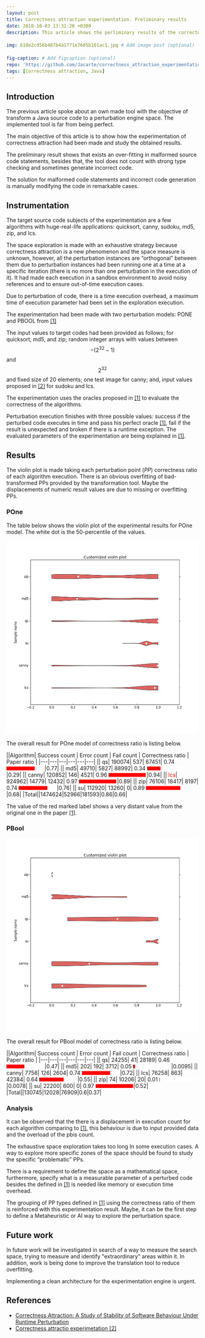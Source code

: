 ```yaml
---
layout: post
title: Correctness attraction experimentation. Preliminary results
date: 2018-10-03 13:32:20 +0300
description: This article shows the perliminary results of the correctness attraction experimentation. # Add post description (optional)

img: 610e2cd56b487b4a1771e7685b101ac1.jpg # Add image post (optional)

fig-caption: # Add figcaption (optional)
repo: 'https://github.com/Jacarte/correctness_attraction_experimentation'
tags: [Correctness attraction, Java]
---
```


## Introduction
The previous article spoke about an own made tool with the objective of transform a Java source code to a perturbation engine space. The implemented tool is far from being perfect. 

The main objective of this article is to show how the experimentation of correctness attraction had been made and study the obtained results.

The preliminary result shows that exists an over-fitting in malformed source code statements, besides that, the tool does not count with strong type checking and sometimes generate incorrect code.


The solution for malformed code statements and incorrect code generation is manually modifying the code in remarkable cases.

## Instrumentation

The target source code subjects of the experimentation are a few algorithms with huge-real-life applications: quicksort, canny, sudoku, md5, zip, and lcs.

The space exploration is made with an exhaustive strategy because correctness attraction is a new phenomenon and the space measure is unknown, however, all the perturbation instances are “orthogonal” between them due to perturbation instances had been running one at a time at a specific iteration (there is no more than one perturbation in the execution of it). It had made each execution in a sandbox environment to avoid noisy references and to ensure out-of-time execution cases.

Due to perturbation of code, there is a time execution overhead, a maximum time of execution parameter had been set in the exploration execution.

The experimentation had been made with two perturbation models: PONE and PBOOL from <a href="#bib1"><a href="#bib1">[1]</a></a>

The input values to target codes had been provided as follows; for quicksort, md5, and zip; random integer arrays with values between $$-(2^{32} - 1)$$ and $$2^{32}$$ and fixed size of 20 elements; one test image for canny; and, input values proposed in <a href="#bib2">[2]</a> for sudoku and lcs.

The experimentation uses the oracles proposed in <a href="#bib1"><a href="#bib1">[1]</a></a> to evaluate the correctness of the algorithms.

Perturbation execution finishes with three possible values: success if the perturbed code executes in time and pass his perfect oracle <a href="#bib1">[1]</a>, fail if the result is unexpected and broken if there is a runtime exception. The evaluated parameters of the experimentation are being explained in <a href="#bib1">[1]</a>.
## Results

The violin plot is made taking each perturbation point (*PP*) correctness ratio of each algorithm execution. There is an obvious overfitting of bad-transformed PPs provided by the transformation tool. Maybe the displacements of numeric result values are due to missing or overfitting PPs.

### POne



The table below shows the violin plot of the experimental results for POne model. The white dot is the 50-percentile of the values.

 
![alt results](/assets/img/save_pone.png)

 The overall result for POne model of correctness ratio is listing below.

||Algorithm| Success count | Error count | Fail count | Correctness ratio | Paper ratio |
|---|---|---|---|---|---|
|| qs| 190074| 537| 67451| 0.74 <img src="/assets/img/pone/qs.jpg"/>|0.77|
|| md5| 49710| 5827| 88992| 0.34 <img src="/assets/img/pone/md5.jpg"/>|0.29|
|| canny| 120852| 146| 4521| 0.96 <img src="/assets/img/pone/canny.jpg"/>|0.94|
|| <label style='color:red'>lcs</label>| 924962| 14779| 12432| 0.97 <img src="/assets/img/pone/lcs.jpg"/>|0.89|
|| zip| 76106| 18417| 8197| 0.74 <img src="/assets/img/pone/zip.jpg"/>|0.76|
|| su| 112920| 13260| 0| 0.89 <img src="/assets/img/pone/su.jpg"/>|0.68|
|Total||1474624|52966|181593|0.86|0.66|






The value of the red marked label shows a very distant value from the original one in the paper <a href="#bib1"><a href="#bib1">[1]</a>.

### PBool

![alt results](/assets/img/save.png)

 The overall result for PBool model of correctness ratio is listing below.

||Algorithm| Success count | Error count | Fail count | Correctness ratio | Paper ratio |
|---|---|---|---|---|---|
|| qs| 24255| 41| 28189| 0.46 <img src="/assets/img/pbool/qs.jpg"/>|0.47|
|| md5| 202| 192| 3712| 0.05 <img src="/assets/img/pbool/md5.jpg"/>|0.0095|
|| canny| 7756| 126| 2604| 0.74 <img src="/assets/img/pbool/canny.jpg"/>|0.72|
|| lcs| 76258| 863| 42384| 0.64 <img src="/assets/img/pbool/lcs.jpg"/>|0.55|
|| zip| 74| 10206| 20| 0.01 <img src="/assets/img/pbool/zip.jpg"/>|0.0078|
|| su| 22200| 600| 0| 0.97 <img src="/assets/img/pbool/su.jpg"/>|0.52|
|Total||130745|12028|76909|0.6|0.37|




### Analysis

It can be observed that the there is a displacement in execution count for each algorithm comparing to <a href="#bib1">[1]</a>, this behaviour is due to input provided data and the overload of the pbis count. 

The exhaustive space exploration takes too long In some execution cases. A way to explore more specific zones of the space should be found to study the specific “problematic” PPs. 

There is a requirement to define the space as a mathematical space, furthermore, specify what is a measurable parameter of a perturbed code besides the defined in <a href="#bib1">[1]</a> is needed like memory or execution time overhead.

The grouping of PP types defined in <a href="#bib1">[1]</a> using the correctness ratio of them is reinforced with this experimentation result. Maybe, it can be the first step to define a Metaheuristic or AI way to explore the perturbation space.


## Future work

In future work will be investigated in search of a way to measure the search space, trying to measure and identify "extraordinary" areas within it. In addition, work is being done to improve the translation tool to reduce overfitting.

Implementing a clean architecture for the experimentation engine is urgent.

## References
- <a id="bib1" href="https://arxiv.org/pdf/1611.09187.pdf">Correctness Attraction: A Study of Stability of
Software Behaviour Under Runtime Perturbation</a>
- <a id='bib2' href='https://github.com/Spirals-Team/correctness-attraction-experiments'>Correctness attractio experimetation [2]</a>